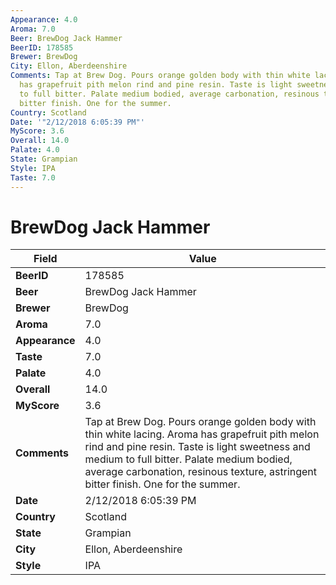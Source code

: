 ```yaml
---
Appearance: 4.0
Aroma: 7.0
Beer: BrewDog Jack Hammer
BeerID: 178585
Brewer: BrewDog
City: Ellon, Aberdeenshire
Comments: Tap at Brew Dog. Pours orange golden body with thin white lacing. Aroma
  has grapefruit pith melon rind and pine resin. Taste is light sweetness and medium
  to full bitter. Palate medium bodied, average carbonation, resinous texture, astringent
  bitter finish. One for the summer.
Country: Scotland
Date: '"2/12/2018 6:05:39 PM"'
MyScore: 3.6
Overall: 14.0
Palate: 4.0
State: Grampian
Style: IPA
Taste: 7.0
---
```


# BrewDog Jack Hammer

| Field         | Value |
|---------------|-------|
| **BeerID** | 178585 |
| **Beer** | BrewDog Jack Hammer |
| **Brewer** | BrewDog |
| **Aroma** | 7.0 |
| **Appearance** | 4.0 |
| **Taste** | 7.0 |
| **Palate** | 4.0 |
| **Overall** | 14.0 |
| **MyScore** | 3.6 |
| **Comments** | Tap at Brew Dog. Pours orange golden body with thin white lacing. Aroma has grapefruit pith melon rind and pine resin. Taste is light sweetness and medium to full bitter. Palate medium bodied, average carbonation, resinous texture, astringent bitter finish. One for the summer. |
| **Date** | 2/12/2018 6:05:39 PM |
| **Country** | Scotland |
| **State** | Grampian |
| **City** | Ellon, Aberdeenshire |
| **Style** | IPA |
